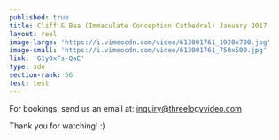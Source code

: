 ```yaml
---
published: true
title: Cliff & Bea (Immaculate Conception Cathedral) January 2017
layout: reel
image-large: 'https://i.vimeocdn.com/video/613001761_1920x700.jpg'
image-small: 'https://i.vimeocdn.com/video/613001761_750x500.jpg'
link: 'G1yOxFs-QaE'
type: sde
section-rank: 56
test: test
---
```

For bookings, send us an email at: inquiry@threelogyvideo.com

Thank you for watching! :)
